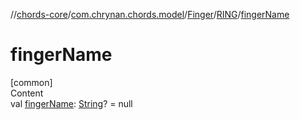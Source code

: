 //[chords-core](../../../../index.md)/[com.chrynan.chords.model](../../index.md)/[Finger](../index.md)/[RING](index.md)/[fingerName](finger-name.md)



# fingerName  
[common]  
Content  
val [fingerName](finger-name.md): [String](https://kotlinlang.org/api/latest/jvm/stdlib/kotlin/-string/index.html)? = null  



